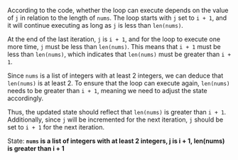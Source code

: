 According to the code, whether the loop can execute depends on the value of `j` in relation to the length of `nums`. The loop starts with `j` set to `i + 1`, and it will continue executing as long as `j` is less than `len(nums)`.

At the end of the last iteration, `j` is `i + 1`, and for the loop to execute one more time, `j` must be less than `len(nums)`. This means that `i + 1` must be less than `len(nums)`, which indicates that `len(nums)` must be greater than `i + 1`. 

Since `nums` is a list of integers with at least 2 integers, we can deduce that `len(nums)` is at least 2. To ensure that the loop can execute again, `len(nums)` needs to be greater than `i + 1`, meaning we need to adjust the state accordingly.

Thus, the updated state should reflect that `len(nums)` is greater than `i + 1`. Additionally, since `j` will be incremented for the next iteration, `j` should be set to `i + 1` for the next iteration.

State: **`nums` is a list of integers with at least 2 integers, j is i + 1, len(nums) is greater than i + 1**